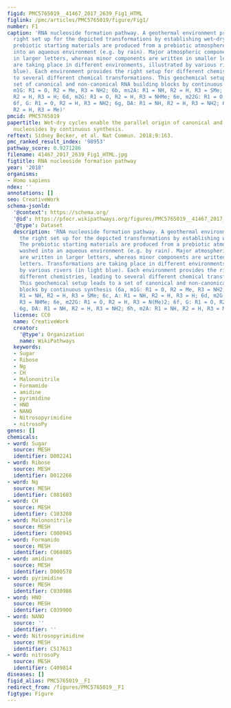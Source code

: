 ```yaml
---
figid: PMC5765019__41467_2017_2639_Fig1_HTML
figlink: /pmc/articles/PMC5765019/figure/Fig1/
number: F1
caption: 'RNA nucleoside formation pathway. A geothermal environment provides the
  right set up for the depicted transformations by establishing wet–dry cycles. The
  prebiotic starting materials are produced from a prebiotic atmosphere and washed
  into an aqueous environment (e.g. by rain). Major atmospheric components are written
  in larger letters, whereas minor components are written in smaller letters. Transformations
  are taking place in different environments, illustrated by various rivers (in light
  blue). Each environment provides the right setup for different chemistries, leading
  to several different chemical transformations. This geochemical setup leads to a
  set of canonical and non-canonical RNA building blocks by continuous synthesis (6a,
  m1G: R1 = O, R2 = Me, R3 = NH2; 6b, ms2A: R1 = NH, R2 = H, R3 = SMe; 6c, A: R1 = NH,
  R2 = H, R3 = H; 6d, m2G: R1 = O, R2 = H, R3 = NHMe; 6e, m22G: R1 = O, R2 = H, R3 = N(Me)2;
  6f, G: R1 = O, R2 = H, R3 = NH2; 6g, DA: R1 = NH, R2 = H, R3 = NH2; 6h, m2A: R1 = NH,
  R2 = H, R3 = Me)'
pmcid: PMC5765019
papertitle: Wet-dry cycles enable the parallel origin of canonical and non-canonical
  nucleosides by continuous synthesis.
reftext: Sidney Becker, et al. Nat Commun. 2018;9:163.
pmc_ranked_result_index: '98953'
pathway_score: 0.9271286
filename: 41467_2017_2639_Fig1_HTML.jpg
figtitle: RNA nucleoside formation pathway
year: '2018'
organisms:
- Homo sapiens
ndex: ''
annotations: []
seo: CreativeWork
schema-jsonld:
  '@context': https://schema.org/
  '@id': https://pfocr.wikipathways.org/figures/PMC5765019__41467_2017_2639_Fig1_HTML.html
  '@type': Dataset
  description: 'RNA nucleoside formation pathway. A geothermal environment provides
    the right set up for the depicted transformations by establishing wet–dry cycles.
    The prebiotic starting materials are produced from a prebiotic atmosphere and
    washed into an aqueous environment (e.g. by rain). Major atmospheric components
    are written in larger letters, whereas minor components are written in smaller
    letters. Transformations are taking place in different environments, illustrated
    by various rivers (in light blue). Each environment provides the right setup for
    different chemistries, leading to several different chemical transformations.
    This geochemical setup leads to a set of canonical and non-canonical RNA building
    blocks by continuous synthesis (6a, m1G: R1 = O, R2 = Me, R3 = NH2; 6b, ms2A:
    R1 = NH, R2 = H, R3 = SMe; 6c, A: R1 = NH, R2 = H, R3 = H; 6d, m2G: R1 = O, R2 = H,
    R3 = NHMe; 6e, m22G: R1 = O, R2 = H, R3 = N(Me)2; 6f, G: R1 = O, R2 = H, R3 = NH2;
    6g, DA: R1 = NH, R2 = H, R3 = NH2; 6h, m2A: R1 = NH, R2 = H, R3 = Me)'
  license: CC0
  name: CreativeWork
  creator:
    '@type': Organization
    name: WikiPathways
  keywords:
  - Sugar
  - Ribose
  - Ng
  - CH
  - Malononitrile
  - Formamido
  - amidine
  - pyrimidine
  - HNO
  - NANO
  - Nitrosopyrimidine
  - nitrosoPy
genes: []
chemicals:
- word: Sugar
  source: MESH
  identifier: D002241
- word: Ribose
  source: MESH
  identifier: D012266
- word: Ng
  source: MESH
  identifier: C081603
- word: CH
  source: MESH
  identifier: C103208
- word: Malononitrile
  source: MESH
  identifier: C000945
- word: Formamido
  source: MESH
  identifier: C068085
- word: amidine
  source: MESH
  identifier: D000578
- word: pyrimidine
  source: MESH
  identifier: C030986
- word: HNO
  source: MESH
  identifier: C039900
- word: NANO
  source: ''
  identifier: ''
- word: Nitrosopyrimidine
  source: MESH
  identifier: C517613
- word: nitrosoPy
  source: MESH
  identifier: C409814
diseases: []
figid_alias: PMC5765019__F1
redirect_from: /figures/PMC5765019__F1
figtype: Figure
---
```

